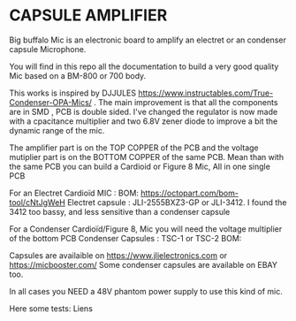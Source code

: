 # CAPSULE AMPLIFIER
Big buffalo Mic is an electronic board to amplify an electret or an condenser capsule Microphone. 

You will find in this repo all the documentation to build a very good quality Mic based on a BM-800 or 700 body.

This works is inspired by DJJULES https://www.instructables.com/True-Condenser-OPA-Mics/ . The main improvement is that all the components are in SMD , PCB is double sided. I've changed the regulator is now made with a cpacitance multiplier and two 6.8V zener diode to improve a bit the dynamic range of the mic.

The amplifier part is on the TOP COPPER of the PCB and the voltage mutiplier part is on the BOTTOM COPPER of the same PCB.
Mean than with the same PCB you can build a Cardioid or Figure 8 Mic, All in one single PCB

For an Electret Cardioïd MIC : BOM: https://octopart.com/bom-tool/cNtJgWeH
Electret capsule : JLI-2555BXZ3-GP or JLI-3412. I found the 3412 too bassy, and less sensitive than a condenser capsule

For a Condenser Cardioïd/Figure 8, Mic you will need the voltage multiplier of the bottom PCB
Condenser Capsules : TSC-1 or TSC-2
BOM:

Capsules are availaible on https://www.jlielectronics.com or https://micbooster.com/
Some condenser capsules are available on EBAY too.

In all cases you NEED a 48V phantom power supply to use this kind of mic.

Here some tests: Liens






